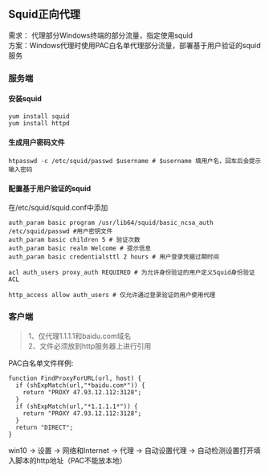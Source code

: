 ## Squid正向代理

需求： 代理部分Windows终端的部分流量，指定使用squid  
方案：Windows代理时使用PAC白名单代理部分流量，部署基于用户验证的squid服务  

### 服务端

#### 安装squid
```
yum install squid
yum install httpd
```

####  生成用户密码文件
```
htpasswd -c /etc/squid/passwd $username # $username 填用户名，回车后会提示输入密码
```

#### 配置基于用户验证的squid
在/etc/squid/squid.conf中添加
```
auth_param basic program /usr/lib64/squid/basic_ncsa_auth /etc/squid/passwd #用户密钥文件
auth_param basic children 5 # 验证次数
auth_param basic realm Welcome # 提示信息
auth_param basic credentialsttl 2 hours # 用户登录凭据过期时间

acl auth_users proxy_auth REQUIRED # 为允许身份验证的用户定义Squid身份验证 ACL

http_access allow auth_users # 仅允许通过登录验证的用户使用代理

```

### 客户端

> 1、仅代理1.1.1.1和baidu.com域名  
> 2、文件必须放到http服务器上进行引用
 
PAC白名单文件样例:  
```
function FindProxyForURL(url, host) {
  if (shExpMatch(url,"*baidu.com*")) {
    return "PROXY 47.93.12.112:3128";
  }
  if (shExpMatch(url,"*1.1.1.1*")) {
    return "PROXY 47.93.12.112:3128";
  }
  return "DIRECT";
}
```

win10 -> 设置 -> 网络和Internet -> 代理 -> 自动设置代理 -> 自动检测设置打开填入脚本的http地址（PAC不能放本地）  
